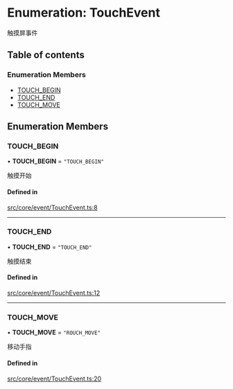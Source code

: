# Enumeration: TouchEvent

触摸屏事件

## Table of contents

### Enumeration Members

- [TOUCH\_BEGIN](TouchEvent.md#touch_begin)
- [TOUCH\_END](TouchEvent.md#touch_end)
- [TOUCH\_MOVE](TouchEvent.md#touch_move)

## Enumeration Members

### TOUCH\_BEGIN

• **TOUCH\_BEGIN** = ``"TOUCH_BEGIN"``

触摸开始

#### Defined in

[src/core/event/TouchEvent.ts:8](https://github.com/hxg2050/hxg/blob/51e5ed2/src/core/event/TouchEvent.ts#L8)

___

### TOUCH\_END

• **TOUCH\_END** = ``"TOUCH_END"``

触摸结束

#### Defined in

[src/core/event/TouchEvent.ts:12](https://github.com/hxg2050/hxg/blob/51e5ed2/src/core/event/TouchEvent.ts#L12)

___

### TOUCH\_MOVE

• **TOUCH\_MOVE** = ``"ROUCH_MOVE"``

移动手指

#### Defined in

[src/core/event/TouchEvent.ts:20](https://github.com/hxg2050/hxg/blob/51e5ed2/src/core/event/TouchEvent.ts#L20)
